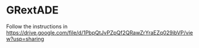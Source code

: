 # GRextADE
Follow the instructions in https://drive.google.com/file/d/1PbpQtJvPZpQf2QRawZrYraEZq029ibVP/view?usp=sharing
